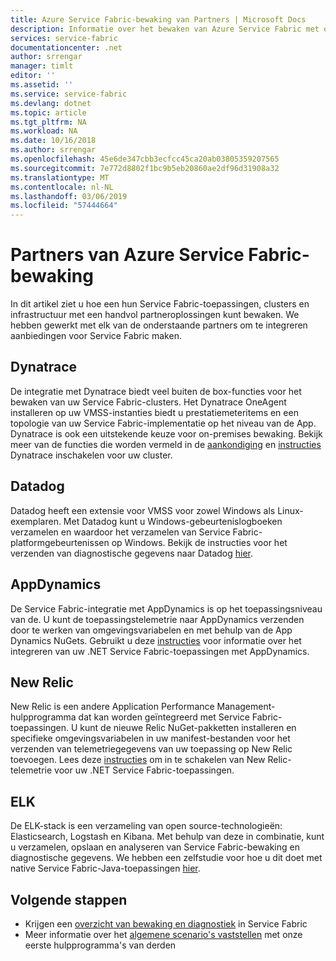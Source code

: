 ```yaml
---
title: Azure Service Fabric-bewaking van Partners | Microsoft Docs
description: Informatie over het bewaken van Azure Service Fabric met oplossingen voor de controle-partner
services: service-fabric
documentationcenter: .net
author: srrengar
manager: timlt
editor: ''
ms.assetid: ''
ms.service: service-fabric
ms.devlang: dotnet
ms.topic: article
ms.tgt_pltfrm: NA
ms.workload: NA
ms.date: 10/16/2018
ms.author: srrengar
ms.openlocfilehash: 45e6de347cbb3ecfcc45ca20ab03805359207565
ms.sourcegitcommit: 7e772d8802f1bc9b5eb20860ae2df96d31908a32
ms.translationtype: MT
ms.contentlocale: nl-NL
ms.lasthandoff: 03/06/2019
ms.locfileid: "57444664"
---
```

# <a name="azure-service-fabric-monitoring-partners"></a>Partners van Azure Service Fabric-bewaking

In dit artikel ziet u hoe een hun Service Fabric-toepassingen, clusters en infrastructuur met een handvol partneroplossingen kunt bewaken. We hebben gewerkt met elk van de onderstaande partners om te integreren aanbiedingen voor Service Fabric maken.

## <a name="dynatrace"></a>Dynatrace

De integratie met Dynatrace biedt veel buiten de box-functies voor het bewaken van uw Service Fabric-clusters. Het Dynatrace OneAgent installeren op uw VMSS-instanties biedt u prestatiemeteritems en een topologie van uw Service Fabric-implementatie op het niveau van de App. Dynatrace is ook een uitstekende keuze voor on-premises bewaking. Bekijk meer van de functies die worden vermeld in de [aankondiging](https://www.dynatrace.com/news/blog/automatic-end-to-end-service-fabric-monitoring-with-dynatrace/) en [instructies](https://www.dynatrace.com/news/blog/automatic-end-to-end-service-fabric-monitoring-with-dynatrace/) Dynatrace inschakelen voor uw cluster. 

## <a name="datadog"></a>Datadog

Datadog heeft een extensie voor VMSS voor zowel Windows als Linux-exemplaren. Met Datadog kunt u Windows-gebeurtenislogboeken verzamelen en waardoor het verzamelen van Service Fabric-platformgebeurtenissen op Windows. Bekijk de instructies voor het verzenden van diagnostische gegevens naar Datadog [hier](https://www.datadoghq.com/blog/azure-monitoring-enhancements/#integrate-with-azure-service-fabric).

## <a name="appdynamics"></a>AppDynamics

De Service Fabric-integratie met AppDynamics is op het toepassingsniveau van de. U kunt de toepassingstelemetrie naar AppDynamics verzenden door te werken van omgevingsvariabelen en met behulp van de App Dynamics NuGets. Gebruikt u deze [instructies](https://docs.appdynamics.com/display/AZURE/Install+AppDynamics+for+Azure+Service+Fabric) voor informatie over het integreren van uw .NET Service Fabric-toepassingen met AppDynamics.

## <a name="new-relic"></a>New Relic

New Relic is een andere Application Performance Management-hulpprogramma dat kan worden geïntegreerd met Service Fabric-toepassingen. U kunt de nieuwe Relic NuGet-pakketten installeren en specifieke omgevingsvariabelen in uw manifest-bestanden voor het verzenden van telemetriegegevens van uw toepassing op New Relic toevoegen. Lees deze [instructies](https://docs.newrelic.com/docs/agents/net-agent/azure-installation/install-net-agent-azure-service-fabric) om in te schakelen van New Relic-telemetrie voor uw .NET Service Fabric-toepassingen.

## <a name="elk"></a>ELK 

De ELK-stack is een verzameling van open source-technologieën: Elasticsearch, Logstash en Kibana. Met behulp van deze in combinatie, kunt u verzamelen, opslaan en analyseren van Service Fabric-bewaking en diagnostische gegevens. We hebben een zelfstudie voor hoe u dit doet met native Service Fabric-Java-toepassingen [hier](service-fabric-tutorial-java-elk.md). 


## <a name="next-steps"></a>Volgende stappen

* Krijgen een [overzicht van bewaking en diagnostiek](service-fabric-diagnostics-overview.md) in Service Fabric
* Meer informatie over het [algemene scenario's vaststellen](service-fabric-diagnostics-common-scenarios.md) met onze eerste hulpprogramma's van derden
